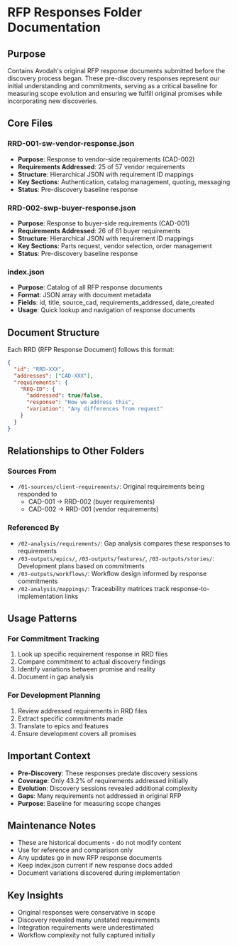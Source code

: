 # RFP Responses Folder Documentation

## Purpose
Contains Avodah's original RFP response documents submitted before the discovery process began. These pre-discovery responses represent our initial understanding and commitments, serving as a critical baseline for measuring scope evolution and ensuring we fulfill original promises while incorporating new discoveries.

## Core Files

### RRD-001-sw-vendor-response.json
- **Purpose**: Response to vendor-side requirements (CAD-002)
- **Requirements Addressed**: 25 of 57 vendor requirements
- **Structure**: Hierarchical JSON with requirement ID mappings
- **Key Sections**: Authentication, catalog management, quoting, messaging
- **Status**: Pre-discovery baseline response

### RRD-002-swp-buyer-response.json
- **Purpose**: Response to buyer-side requirements (CAD-001)
- **Requirements Addressed**: 26 of 61 buyer requirements
- **Structure**: Hierarchical JSON with requirement ID mappings
- **Key Sections**: Parts request, vendor selection, order management
- **Status**: Pre-discovery baseline response

### index.json
- **Purpose**: Catalog of all RFP response documents
- **Format**: JSON array with document metadata
- **Fields**: id, title, source_cad, requirements_addressed, date_created
- **Usage**: Quick lookup and navigation of response documents

## Document Structure

Each RRD (RFP Response Document) follows this format:
```json
{
  "id": "RRD-XXX",
  "addresses": ["CAD-XXX"],
  "requirements": {
    "REQ-ID": {
      "addressed": true/false,
      "response": "How we address this",
      "variation": "Any differences from request"
    }
  }
}
```

## Relationships to Other Folders

### Sources From
- `/01-sources/client-requirements/`: Original requirements being responded to
  - CAD-001 → RRD-002 (buyer requirements)
  - CAD-002 → RRD-001 (vendor requirements)

### Referenced By
- `/02-analysis/requirements/`: Gap analysis compares these responses to requirements
- `/03-outputs/epics/`, `/03-outputs/features/`, `/03-outputs/stories/`: Development plans based on commitments
- `/03-outputs/workflows/`: Workflow design informed by response commitments
- `/02-analysis/mappings/`: Traceability matrices track response-to-implementation links

## Usage Patterns

### For Commitment Tracking
1. Look up specific requirement response in RRD files
2. Compare commitment to actual discovery findings
3. Identify variations between promise and reality
4. Document in gap analysis

### For Development Planning
1. Review addressed requirements in RRD files
2. Extract specific commitments made
3. Translate to epics and features
4. Ensure development covers all promises

## Important Context
- **Pre-Discovery**: These responses predate discovery sessions
- **Coverage**: Only 43.2% of requirements addressed initially
- **Evolution**: Discovery sessions revealed additional complexity
- **Gaps**: Many requirements not addressed in original RFP
- **Purpose**: Baseline for measuring scope changes

## Maintenance Notes
- These are historical documents - do not modify content
- Use for reference and comparison only
- Any updates go in new RFP response documents
- Keep index.json current if new response docs added
- Document variations discovered during implementation

## Key Insights
- Original responses were conservative in scope
- Discovery revealed many unstated requirements
- Integration requirements were underestimated
- Workflow complexity not fully captured initially